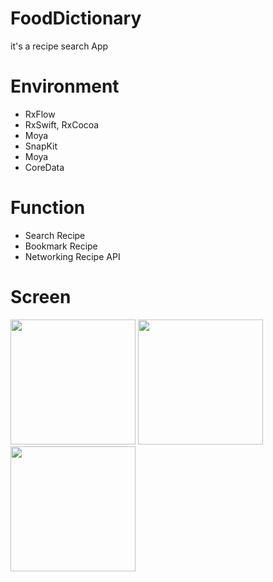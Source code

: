 # FoodDictionary

it's a recipe search App

# Environment
- RxFlow
- RxSwift, RxCocoa
- Moya
- SnapKit
- Moya
- CoreData


# Function
- Search Recipe
- Bookmark Recipe
- Networking Recipe API


# Screen
<p>
    <img width="200" src="https://github.com/jay311311/FoodDictionary/assets/65765490/fbc1089d-b8f1-4263-a9f6-a271027bea5d"/>
    <img width="200" src="https://github.com/jay311311/FoodDictionary/assets/65765490/45dd2ae8-deac-4b5a-beea-4c842ba14fe7"/>
    <img width="200" src="https://github.com/jay311311/FoodDictionary/assets/65765490/9f4ff9cb-89e4-4737-bfde-8fb0cd5caaef"/>


</p>


